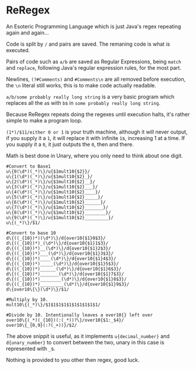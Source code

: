 # ReRegex
An Esoteric Programming Language which is just Java's regex repeating again and again...

Code is split by `/` and pairs are saved. The remaning code is what is executed.

Pairs of code such as `a/b` are saved as Regular Expressions, being `match` and `replace`, following Java's regular expression rules, for the most part.

Newlines, `(?#Comments)` and `#Comments\n` are all removed before execution, the `\n` literal still works, this is to make code actually readable.

`a/b/some probably really long string` is a very basic program which replaces all the `a`s with `b`s in `some probably really long string`.

Because ReRegex repeats doing the regexes until execution halts, it's rather simple to make a program loop.

`(1*)/$11/either 0 or 1` is your truth machine, although it will never output, if you supply it a `1`, it will replace it with infinite `1`s, increasing 1 at a time. If you supply it a `0`, it just outputs the `0`, then and there.

Math is best done in Unary, where you only need to think about one digit.

```
#Convert to Base1
u\{0(\d*)(_*)\}/u{$1mult10{$2}}/
u\{1(\d*)(_*)\}/u{$1mult10{$2}_}/
u\{2(\d*)(_*)\}/u{$1mult10{$2}__}/
u\{3(\d*)(_*)\}/u{$1mult10{$2}___}/
u\{4(\d*)(_*)\}/u{$1mult10{$2}____}/
u\{5(\d*)(_*)\}/u{$1mult10{$2}_____}/
u\{6(\d*)(_*)\}/u{$1mult10{$2}______}/
u\{7(\d*)(_*)\}/u{$1mult10{$2}_______}/
u\{8(\d*)(_*)\}/u{$1mult10{$2}________}/
u\{9(\d*)(_*)\}/u{$1mult10{$2}_________}/
u\{(_*)\}/$1/

#Convert to base 10
d\{((_{10})*)(\d*)\}/d{over10{$1}0$3}/
d\{((_{10})*)_(\d*)\}/d{over10{$1}1$3}/
d\{((_{10})*)__(\d*)\}/d{over10{$1}2$3}/
d\{((_{10})*)___(\d*)\}/d{over10{$1}3$3}/
d\{((_{10})*)____(\d*)\}/d{over10{$1}4$3}/
d\{((_{10})*)_____(\d*)\}/d{over10{$1}5$3}/
d\{((_{10})*)______(\d*)\}/d{over10{$1}6$3}/
d\{((_{10})*)_______(\d*)\}/d{over10{$1}7$3}/
d\{((_{10})*)________(\d*)\}/d{over10{$1}8$3}/
d\{((_{10})*)_________(\d*)\}/d{over10{$1}9$3}/
d\{over10\{\}(\d*)\}/$1/

#Multiply by 10.
mult10\{(_*)\}/$1$1$1$1$1$1$1$1$1$1/

#Divide by 10. Intentionally leaves a over10{} left over
over10\{(_*)(_{10})(:(_*))?\}/over10{$1:_$4}/
over10\{_{0,9}(:?(_+))}/$2/
```

The above snippit is useful, as it implements `u{decimal_number}` and `d{unary_number}` to convert between the two, unary in this case is represented with `_`s.

Nothing is provided to you other then regex, good luck.

